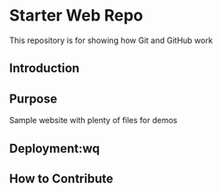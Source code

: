 # Starter Web Repo

This repository is for showing how Git and GitHub work

## Introduction

## Purpose

Sample website with plenty of files for demos

## Deployment:wq


## How to Contribute
